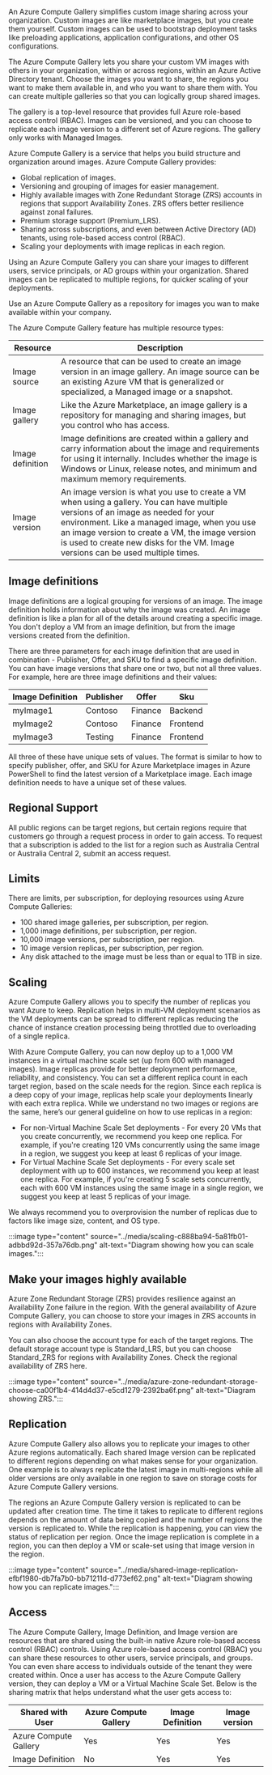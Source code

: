 An Azure Compute Gallery simplifies custom image sharing across your organization. Custom images are like marketplace images, but you create them yourself. Custom images can be used to bootstrap deployment tasks like preloading applications, application configurations, and other OS configurations.

The Azure Compute Gallery lets you share your custom VM images with others in your organization, within or across regions, within an Azure Active Directory tenant. Choose the images you want to share, the regions you want to make them available in, and who you want to share them with. You can create multiple galleries so that you can logically group shared images.

The gallery is a top-level resource that provides full Azure role-based access control (RBAC). Images can be versioned, and you can choose to replicate each image version to a different set of Azure regions. The gallery only works with Managed Images.

Azure Compute Gallery is a service that helps you build structure and organization around images. Azure Compute Gallery provides:

 -  Global replication of images.
 -  Versioning and grouping of images for easier management.
 -  Highly available images with Zone Redundant Storage (ZRS) accounts in regions that support Availability Zones. ZRS offers better resilience against zonal failures.
 -  Premium storage support (Premium\_LRS).
 -  Sharing across subscriptions, and even between Active Directory (AD) tenants, using role-based access control (RBAC).
 -  Scaling your deployments with image replicas in each region.

Using an Azure Compute Gallery you can share your images to different users, service principals, or AD groups within your organization. Shared images can be replicated to multiple regions, for quicker scaling of your deployments.

Use an Azure Compute Gallery as a repository for images you wan to make available within your company.

The Azure Compute Gallery feature has multiple resource types:

| **Resource**     | **Description**                                                                                                                                                                                                                                                                                                           |
| ---------------- | ------------------------------------------------------------------------------------------------------------------------------------------------------------------------------------------------------------------------------------------------------------------------------------------------------------------------- |
| Image source     | A resource that can be used to create an image version in an image gallery. An image source can be an existing Azure VM that is generalized or specialized, a Managed image or a snapshot.                                                                                                                                |
| Image gallery    | Like the Azure Marketplace, an image gallery is a repository for managing and sharing images, but you control who has access.                                                                                                                                                                                             |
| Image definition | Image definitions are created within a gallery and carry information about the image and requirements for using it internally. Includes whether the image is Windows or Linux, release notes, and minimum and maximum memory requirements.                                                                                |
| Image version    | An image version is what you use to create a VM when using a gallery. You can have multiple versions of an image as needed for your environment. Like a managed image, when you use an image version to create a VM, the image version is used to create new disks for the VM. Image versions can be used multiple times. |

## Image definitions

Image definitions are a logical grouping for versions of an image. The image definition holds information about why the image was created. An image definition is like a plan for all of the details around creating a specific image. You don't deploy a VM from an image definition, but from the image versions created from the definition.

There are three parameters for each image definition that are used in combination - Publisher, Offer, and SKU to find a specific image definition. You can have image versions that share one or two, but not all three values. For example, here are three image definitions and their values:

| **Image Definition** | **Publisher** | **Offer** | **Sku**  |
| -------------------- | ------------- | --------- | -------- |
| myImage1             | Contoso       | Finance   | Backend  |
| myImage2             | Contoso       | Finance   | Frontend |
| myImage3             | Testing       | Finance   | Frontend |

All three of these have unique sets of values. The format is similar to how to specify publisher, offer, and SKU for Azure Marketplace images in Azure PowerShell to find the latest version of a Marketplace image. Each image definition needs to have a unique set of these values.

## Regional Support

All public regions can be target regions, but certain regions require that customers go through a request process in order to gain access. To request that a subscription is added to the list for a region such as Australia Central or Australia Central 2, submit an access request.

## Limits

There are limits, per subscription, for deploying resources using Azure Compute Galleries:

 -  100 shared image galleries, per subscription, per region.
 -  1,000 image definitions, per subscription, per region.
 -  10,000 image versions, per subscription, per region.
 -  10 image version replicas, per subscription, per region.
 -  Any disk attached to the image must be less than or equal to 1TB in size.

## Scaling

Azure Compute Gallery allows you to specify the number of replicas you want Azure to keep. Replication helps in multi-VM deployment scenarios as the VM deployments can be spread to different replicas reducing the chance of instance creation processing being throttled due to overloading of a single replica.

With Azure Compute Gallery, you can now deploy up to a 1,000 VM instances in a virtual machine scale set (up from 600 with managed images). Image replicas provide for better deployment performance, reliability, and consistency. You can set a different replica count in each target region, based on the scale needs for the region. Since each replica is a deep copy of your image, replicas help scale your deployments linearly with each extra replica. While we understand no two images or regions are the same, here’s our general guideline on how to use replicas in a region:

 -  For non-Virtual Machine Scale Set deployments - For every 20 VMs that you create concurrently, we recommend you keep one replica. For example, if you're creating 120 VMs concurrently using the same image in a region, we suggest you keep at least 6 replicas of your image.
 -  For Virtual Machine Scale Set deployments - For every scale set deployment with up to 600 instances, we recommend you keep at least one replica. For example, if you're creating 5 scale sets concurrently, each with 600 VM instances using the same image in a single region, we suggest you keep at least 5 replicas of your image.

We always recommend you to overprovision the number of replicas due to factors like image size, content, and OS type.

:::image type="content" source="../media/scaling-c888ba94-5a81fb01-adbbd92d-357a76db.png" alt-text="Diagram showing how you can scale images.":::


## Make your images highly available

Azure Zone Redundant Storage (ZRS) provides resilience against an Availability Zone failure in the region. With the general availability of Azure Compute Gallery, you can choose to store your images in ZRS accounts in regions with Availability Zones.

You can also choose the account type for each of the target regions. The default storage account type is Standard\_LRS, but you can choose Standard\_ZRS for regions with Availability Zones. Check the regional availability of ZRS here.

:::image type="content" source="../media/azure-zone-redundant-storage-choose-ca00f1b4-414d4d37-e5cd1279-2392ba6f.png" alt-text="Diagram showing ZRS.":::


## Replication

Azure Compute Gallery also allows you to replicate your images to other Azure regions automatically. Each shared Image version can be replicated to different regions depending on what makes sense for your organization. One example is to always replicate the latest image in multi-regions while all older versions are only available in one region to save on storage costs for Azure Compute Gallery versions.

The regions an Azure Compute Gallery version is replicated to can be updated after creation time. The time it takes to replicate to different regions depends on the amount of data being copied and the number of regions the version is replicated to. While the replication is happening, you can view the status of replication per region. Once the image replication is complete in a region, you can then deploy a VM or scale-set using that image version in the region.

:::image type="content" source="../media/shared-image-replication-efbf1980-db7fa7b0-bb71211d-d773ef62.png" alt-text="Diagram showing how you can replicate images.":::


## Access

The Azure Compute Gallery, Image Definition, and Image version are resources that are shared using the built-in native Azure role-based access control (RBAC) controls. Using Azure role-based access control (RBAC) you can share these resources to other users, service principals, and groups. You can even share access to individuals outside of the tenant they were created within. Once a user has access to the Azure Compute Gallery version, they can deploy a VM or a Virtual Machine Scale Set. Below is the sharing matrix that helps understand what the user gets access to:

| **Shared with User**  | **Azure Compute Gallery** | **Image Definition** | **Image version** |
| --------------------- | ------------------------- | -------------------- | ----------------- |
| Azure Compute Gallery | Yes                       | Yes                  | Yes               |
| Image Definition      | No                        | Yes                  | Yes               |
